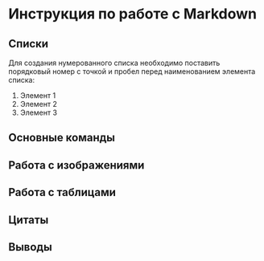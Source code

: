 # Инструкция по работе с Markdown

## Списки

Для создания нумерованного списка необходимо поставить порядковый номер с точкой и пробел перед наименованием элемента списка:
1. Элемент 1
2. Элемент 2
3. Элемент 3

## Основные команды
## Работа с изображениями
## Работа с таблицами
## Цитаты
## Выводы
